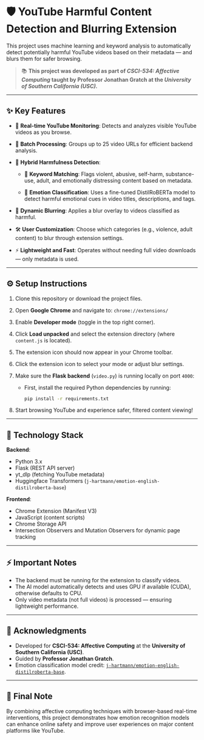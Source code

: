 # 🛡️ YouTube Harmful Content Detection and Blurring Extension

This project uses machine learning and keyword analysis to automatically detect potentially harmful YouTube videos based on their metadata — and blurs them for safer browsing.

> 📚 **This project was developed as part of _CSCI-534: Affective Computing_ taught by Professor Jonathan Gratch at the _University of Southern California (USC)._**

---

## ✨ Key Features

- 🎯 **Real-time YouTube Monitoring**: Detects and analyzes visible YouTube videos as you browse.
  
- 🚀 **Batch Processing**: Groups up to 25 video URLs for efficient backend analysis.
  
- 🧠 **Hybrid Harmfulness Detection**:
  
  - 📝 **Keyword Matching**: Flags violent, abusive, self-harm, substance-use, adult, and emotionally distressing content based on metadata.

  - 🤖 **Emotion Classification**: Uses a fine-tuned DistilRoBERTa model to detect harmful emotional cues in video titles, descriptions, and tags.

- 🎨 **Dynamic Blurring**: Applies a blur overlay to videos classified as harmful.

- 🛠️ **User Customization**: Choose which categories (e.g., violence, adult content) to blur through extension settings.

- ⚡ **Lightweight and Fast**: Operates without needing full video downloads — only metadata is used.

---

## ⚙️ Setup Instructions

1. Clone this repository or download the project files.

2. Open **Google Chrome** and navigate to: `chrome://extensions/`

3. Enable **Developer mode** (toggle in the top right corner).

4. Click **Load unpacked** and select the extension directory (where `content.js` is located).

5. The extension icon should now appear in your Chrome toolbar.

6. Click the extension icon to select your mode or adjust blur settings.

7. Make sure the **Flask backend** (`video.py`) is running locally on port `4000`:

   - First, install the required Python dependencies by running:
   
     ```bash
     pip install -r requirements.txt
     ```

8. Start browsing YouTube and experience safer, filtered content viewing!

---

## 🧰 Technology Stack

**Backend**:
- Python 3.x
- Flask (REST API server)
- yt_dlp (fetching YouTube metadata)
- Huggingface Transformers (`j-hartmann/emotion-english-distilroberta-base`)

**Frontend**:
- Chrome Extension (Manifest V3)
- JavaScript (content scripts)
- Chrome Storage API
- Intersection Observers and Mutation Observers for dynamic page tracking

---

## ⚡ Important Notes

- The backend must be running for the extension to classify videos.
- The AI model automatically detects and uses GPU if available (CUDA), otherwise defaults to CPU.
- Only video metadata (not full videos) is processed — ensuring lightweight performance.

---

## 🙏 Acknowledgments

- Developed for **CSCI-534: Affective Computing** at the **University of Southern California (USC)**.
- Guided by **Professor Jonathan Gratch**.
- Emotion classification model credit: [`j-hartmann/emotion-english-distilroberta-base`](https://huggingface.co/j-hartmann/emotion-english-distilroberta-base).

---

## 🧠 Final Note

By combining affective computing techniques with browser-based real-time interventions, this project demonstrates how emotion recognition models can enhance online safety and improve user experiences on major content platforms like YouTube.
